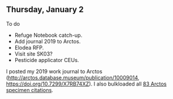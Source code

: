 ## Thursday, January 2

To do
* Refuge Notebook catch-up.
* Add journal 2019 to Arctos.
* Elodea RFP.
* Visit site SK03?
* Pesticide applicator CEUs.

I posted my 2019 work journal to Arctos (<http://arctos.database.museum/publication/10009014>, <https://doi.org/10.7299/X7RB74XZ>). I also bulkloaded all [83 Arctos specimen citations](http://arctos.database.museum/SpecimenResults.cfm?publication_id=10009014). 

